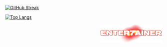 [![GitHub Streak](http://github-readme-streak-stats.herokuapp.com?user=enter7ainer&theme=dark&background=000000)](https://git.io/streak-stats)

[![Top Langs](https://github-readme-stats.vercel.app/api/top-langs/?username=enter7ainer&layout=compact&theme=vision-friendly-dark)](https://github.com/anuraghazra/github-readme-stats)

<p align="right"><img src="enter7ainer.png" alt="Visit Enter7ainer.com" width="200"/></p>
